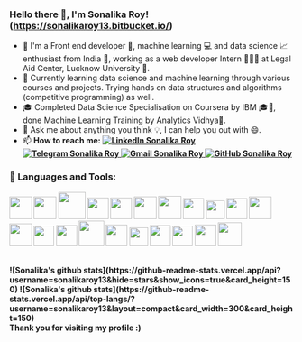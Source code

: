 ### Hello there 👋, I'm Sonalika Roy! (https://sonalikaroy13.bitbucket.io/)

- 🔭 I'm a Front end developer 📲, machine learning 💻 and data science 📈 enthusiast from India 🚀, working as a web developer Intern 🙋🏻‍♀️ at Legal Aid Center, Lucknow University 💼.
- 🌱 Currently learning data science and machine learning through various courses and projects. Trying hands on data structures and algorithms (competitive programming) as well.
- 🎓 Completed Data Science Specialisation on Coursera by IBM 🎓💼, done Machine Learning Training by Analytics Vidhya🥇.
- 💬 Ask me about anything you think 💡, I can help you out with 😄.
- 📫 <b>How to reach me: <a href="https://www.linkedin.com/in/sonalikaroy/">
        <img src="https://img.shields.io/badge/LinkedIn--_.svg?style=social&logo=linkedin" alt="LinkedIn Sonalika Roy">
    </a>
    <a href="https://t.me/abc_1300">
        <img src="https://img.shields.io/badge/telegram--_.svg?style=social&logo=telegram" alt="Telegram Sonalika Roy">
    </a>
    <a href="mailto:sonalikaroy13@gmail.com">
        <img src="https://img.shields.io/badge/gmail--_.svg?style=social&logo=gmail" alt="Gmail Sonalika Roy">
    </a>
    <a href="https://github.com/sonalikaroy13">
        <img src="https://img.shields.io/github/followers/sonalikaroy13.svg?label=GitHub&style=social" alt="GitHub Sonalika Roy">
    </a> 

<!--
<a href="https://www.linkedin.com/in/sonalikaroy">  <img alt="Sonalika's LinkedIN" width="16px" src="https://cdn.jsdelivr.net/npm/simple-icons@v3/icons/linkedin.svg" /></a>  <a href="https://t.me/abc_1300"> <img alt="Sonalika's Telegram" width="16px" src="https://cdn.jsdelivr.net/npm/simple-icons@v3/icons/telegram.svg" /></a>
- ⚡ Beside's developing stuff ⏳, I enjoy listening music 🎧 and spending time with nature 🏝️. 

-->
### 📌  Languages and Tools: <p align="center">

<img height="40px" width="40px" src="https://img.icons8.com/color/100/000000/c-plus-plus-logo.png"/>

<img height="40px" width="40px" src="https://img.icons8.com/color/100/000000/python.png"/>

<img height="48px" width="48px" src="https://img.icons8.com/color/100/000000/java-coffee-cup-logo.png"/>

<img height="38px" width="38px" src="https://img.icons8.com/color/100/000000/html-5.png"/>

<img height="38px" width="38px" src="https://img.icons8.com/color/100/000000/css3.png"/>

<img height="40px" width="40px" src="https://img.icons8.com/color/100/000000/bootstrap.png"/>

<img height="41px" width="41px" src="https://img.icons8.com/color/100/000000/markdown.png"/>

<img height="37px" width="37px" src="https://img.icons8.com/material-rounded/100/000000/django.png"/>

<img height="33px" width="33px" src="https://upload.wikimedia.org/wikipedia/commons/thumb/2/2d/Tensorflow_logo.svg/957px-Tensorflow_logo.svg.png"/>

<img height="37px" width="37px" src="https://img.icons8.com/fluent/100/000000/windows-10.png"/>

<img height="40px" width="40px" src="https://img.icons8.com/color/100/000000/git.png"/>

<img height="40px" width="40px" src="https://img.icons8.com/color/100/000000/bitbucket.png"/>

<img height="36px" width="36px" src="https://img.icons8.com/color/100/000000/heroku.png"/>

<img height="37px" width="37px" src="https://img.icons8.com/color/100/000000/postgreesql.png"/>

<img height="45px" width="45px" src="https://img.icons8.com/ios/100/000000/mysql-logo.png"/>

<img height="38px" width="38px" src="https://img.icons8.com/color/100/000000/mongodb.png"/>

<img height="33px" width="33px" src="https://sdtimes.com/wp-content/uploads/2018/08/logo-glyph.png">

<img height="37px" width="37px" src="https://upload.wikimedia.org/wikipedia/commons/thumb/3/38/Jupyter_logo.svg/1200px-Jupyter_logo.svg.png">

<img height="36px" width="36px" src="https://colab.research.google.com/img/colab_favicon_256px.png">

<img height="38px" width="38px" src="https://img.icons8.com/nolan/100/visual-studio-code-2019.png"/>

<img height="42px" width="42px" src="https://img.icons8.com/color/100/000000/sublime-text.png"/>

</p>


<br />
![Sonalika's github stats](https://github-readme-stats.vercel.app/api?username=sonalikaroy13&hide=stars&show_icons=true&card_height=150)
![Sonalika's github stats](https://github-readme-stats.vercel.app/api/top-langs/?username=sonalikaroy13&layout=compact&card_width=300&card_height=150)

<br />
Thank you for visiting my profile :)
